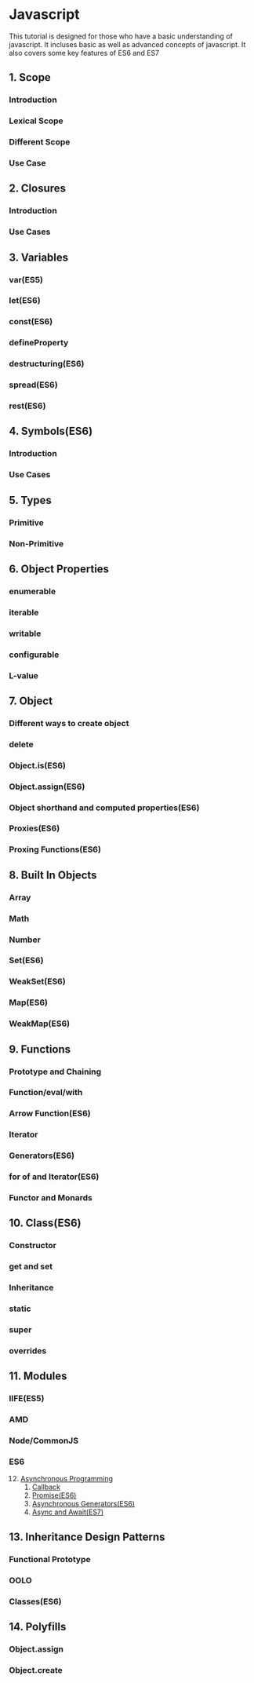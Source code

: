 <div id="readme"><div>

# Javascript 

This tutorial is designed for those who have a basic understanding of javascript. It incluses basic as well as advanced concepts of javascript.
It also covers some key features of ES6 and ES7

## 1. Scope

### Introduction
### Lexical Scope
### Different Scope
### Use Case


## 2. Closures

### Introduction
### Use Cases


## 3. Variables

### var(ES5)
### let(ES6)
### const(ES6)
### defineProperty
### destructuring(ES6)
### spread(ES6)
### rest(ES6)

## 4. Symbols(ES6)

### Introduction
### Use Cases


## 5. Types

### Primitive
### Non-Primitive


## 6. Object Properties

### enumerable
### iterable
### writable
### configurable
### L-value


## 7. Object

### Different ways to create object
### delete
### Object.is(ES6)
### Object.assign(ES6)
### Object shorthand and computed properties(ES6)
### Proxies(ES6)
### Proxing Functions(ES6)


## 8. Built In Objects

### Array
### Math
### Number
### Set(ES6)
### WeakSet(ES6)
### Map(ES6)
### WeakMap(ES6)

	
## 9. Functions

### Prototype and Chaining
### Function/eval/with
### Arrow Function(ES6)
### Iterator
### Generators(ES6)
### for of and Iterator(ES6)
### Functor and Monards


## 10. Class(ES6)

### Constructor
### get and set
### Inheritance
### static
### super
### overrides


## 11. Modules

### IIFE(ES5)
### AMD
### Node/CommonJS
### ES6


12. [Asynchronous Programming](https://github.com/ashishtayal89/learnjavascript/blob/master/asynchronous%20programming/index.md)
    1. [Callback](https://github.com/ashishtayal89/learnjavascript/blob/master/asynchronous%20programming/index.md#callback)
    2. [Promise(ES6)](https://github.com/ashishtayal89/learnjavascript/blob/master/asynchronous%20programming/index.md)
    3. [Asynchronous Generators(ES6)](https://github.com/ashishtayal89/learnjavascript/blob/master/asynchronous%20programming/index.md)
    4. [Async and Await(ES7)](https://github.com/ashishtayal89/learnjavascript/blob/master/asynchronous%20programming/index.md)


## 13. Inheritance Design Patterns

### Functional Prototype
### OOLO
### Classes(ES6)


## 14. Polyfills

### Object.assign
### Object.create